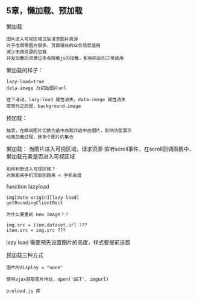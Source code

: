 ## 5章，懒加载、预加载

懒加载

	图片进入可视区域之后请求图片资源
	对于电商等图片很多，页面很长的业务场景适用
	减少无效资源的加载
	并发加载的资源过多会阻塞js的加载，影响网站的正常适用
	
	

懒加载的样子：

	lazy-load=true
	data-image 为初始图片url
	
	往下滑动，lazy-load 属性消失，data-image 属性消失
	取而代之的是，background-image

预加载：
	
	抽奖，在瞬间图片切换为选中态和非选中态图片，影响功能展示
	动画加载过程，是多个图片的集合
	
	
懒加载：
	当图片进入可视区域，请求资源
	监听scroll事件，在scroll回调函数中，懒加载元素是否进入可视区域
	
	如何判断进入可视区域？
	对象距离手机顶部的距离 < 手机高度



function lazyload
	
	img[data-origin][lazy-load]
	getBoundingClientRect
	
	为什么要重新 new Image？？
	
	img.src = item.dataset.url ???
	item.src = img.src ???

lazy load 需要预先设置图片的高度，样式要提前设置

预加载三种方式

	图片的display = "none"
	
	使用ajax获取图片地址，open('GET', imgurl)
	
	preload.js 库
	









	
